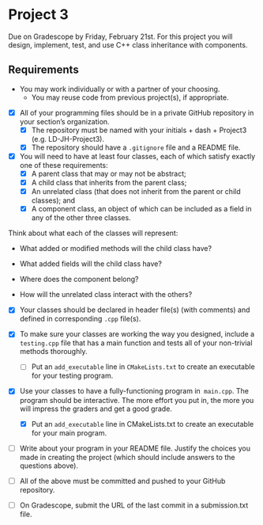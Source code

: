 # Project 3
Due on Gradescope by Friday, February 21st.
For this project you will design, implement, test, and use C++ class inheritance with components.

## Requirements
- You may work individually or with a partner of your choosing.
    - You may reuse code from previous project(s), if appropriate.
    
- [x] All of your programming files should be in a private GitHub repository in your section’s organization.
    - [x]  The repository must be named with your initials + dash + Project3 (e.g. LD-JH-Project3).
    - [x]  The repository should have a `.gitignore` file and a README file.
    
- [x]  You will need to have at least four classes, each of which satisfy exactly one of these requirements:
    - [x]  A parent class that may or may not be abstract;
    - [x]  A child class that inherits from the parent class;
    - [x]  An unrelated class (that does not inherit from the parent or child classes); and
    - [x]  A component class, an object of which can be included as a field in any of the other three classes.
    
Think about what each of the classes will represent:

- What added or modified methods will the child class have? 

> 

- What added fields will the child class have? 

>

- Where does the component belong? 

>

- How will the unrelated class interact with the others?

>

- [x]  Your classes should be declared in header file(s) (with comments) and defined in corresponding `.cpp` file(s).

- [x]  To make sure your classes are working the way you designed, include a `testing.cpp` file that has a main function 
and tests all of your non-trivial methods thoroughly.
    - [ ]  Put an `add_executable` line in `CMakeLists.txt` to create an executable for your testing program.
    
- [x]  Use your classes to have a fully-functioning program in` main.cpp`. The program should be interactive.
The more effort you put in, the more you will impress the graders and get a good grade.
    - [x]  Put an `add_executable` line in CMakeLists.txt to create an executable for your main program.
    
- [ ]  Write about your program in your README file. Justify the choices you made in creating the project
(which should include answers to the questions above).

- [ ] All of the above must be committed and pushed to your GitHub repository.

- [ ]  On Gradescope, submit the URL of the last commit in a submission.txt file.